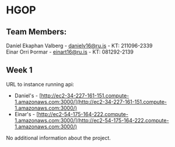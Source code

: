 # HGOP

## Team Members:
Daníel Ekaphan Valberg - danielv16@ru.is - KT: 211096-2339  
Einar Orri Þormar - einart16@ru.is - KT: 081292-2139

## Week 1

URL to instance running api: 
- Daniel's - [http://ec2-34-227-161-151.compute-1.amazonaws.com:3000/](http://ec2-34-227-161-151.compute-1.amazonaws.com:3000/) 
- Einar's - [http://ec2-54-175-164-222.compute-1.amazonaws.com:3000/](http://ec2-54-175-164-222.compute-1.amazonaws.com:3000/)

No additional information about the project.